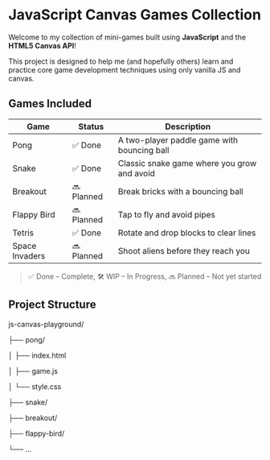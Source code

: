 # JavaScript Canvas Games Collection

Welcome to my collection of mini-games built using **JavaScript** and the **HTML5 Canvas API**!

This project is designed to help me (and hopefully others) learn and practice core game development techniques using only vanilla JS and canvas.

## Games Included

| Game           | Status     | Description                                 |
| -------------- | ---------- | ------------------------------------------- |
| Pong           | ✅ Done    | A two-player paddle game with bouncing ball |
| Snake          | ✅ Done    | Classic snake game where you grow and avoid |
| Breakout       | 🔜 Planned | Break bricks with a bouncing ball           |
| Flappy Bird    | 🔜 Planned | Tap to fly and avoid pipes                  |
| Tetris         | ✅ Done    | Rotate and drop blocks to clear lines       |
| Space Invaders | 🔜 Planned | Shoot aliens before they reach you          |

> ✅ Done – Complete, 🛠️ WIP – In Progress, 🔜 Planned – Not yet started

## Project Structure

js-canvas-playground/

├── pong/

│ ├── index.html

│ ├── game.js

│ └── style.css

├── snake/

├── breakout/

├── flappy-bird/

└── ...
